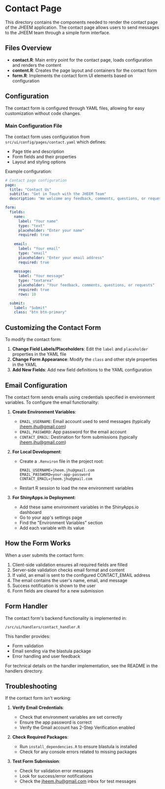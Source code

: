 # Contact Page

This directory contains the components needed to render the contact page of the JHEEM application. The contact page allows users to send messages to the JHEEM team through a simple form interface.

## Files Overview

- **contact.R**: Main entry point for the contact page, loads configuration and renders the content
- **content.R**: Creates the page layout and containers for the contact form
- **form.R**: Implements the contact form UI elements based on configuration

## Configuration

The contact form is configured through YAML files, allowing for easy customization without code changes.

### Main Configuration File

The contact form uses configuration from `src/ui/config/pages/contact.yaml` which defines:

- Page title and description
- Form fields and their properties
- Layout and styling options

Example configuration:

```yaml
# Contact page configuration
page:
  title: "Contact Us"
  subtitle: "Get in Touch with the JHEEM Team"
  description: "We welcome any feedback, comments, questions, or requests"

form:
  fields:
    name:
      label: "Your name"
      type: "text"
      placeholder: "Enter your name"
      required: true
    
    email:
      label: "Your email"
      type: "email"
      placeholder: "Enter your email address"
      required: true
    
    message:
      label: "Your message"
      type: "textarea"
      placeholder: "Your feedback, comments, questions, or requests"
      required: true
      rows: 10

  submit:
    label: "Submit"
    class: "btn btn-primary"
```

## Customizing the Contact Form

To modify the contact form:

1. **Change Field Labels/Placeholders**: Edit the `label` and `placeholder` properties in the YAML file
2. **Change Form Appearance**: Modify the `class` and other style properties in the YAML
3. **Add New Fields**: Add new field definitions to the YAML configuration

## Email Configuration

The contact form sends emails using credentials specified in environment variables. To configure the email functionality:

1. **Create Environment Variables**:
   - `EMAIL_USERNAME`: Email account used to send messages (typically jheem.jhu@gmail.com)
   - `EMAIL_PASSWORD`: App password for the email account
   - `CONTACT_EMAIL`: Destination for form submissions (typically jheem.jhu@gmail.com)

2. **For Local Development**:
   - Create a `.Renviron` file in the project root:
     ```
     EMAIL_USERNAME=jheem.jhu@gmail.com
     EMAIL_PASSWORD=your-app-password
     CONTACT_EMAIL=jheem.jhu@gmail.com
     ```
   - Restart R session to load the new environment variables

3. **For ShinyApps.io Deployment**:
   - Add these same environment variables in the ShinyApps.io dashboard
   - Go to your app's settings page
   - Find the "Environment Variables" section
   - Add each variable with its value

## How the Form Works

When a user submits the contact form:

1. Client-side validation ensures all required fields are filled
2. Server-side validation checks email format and content
3. If valid, an email is sent to the configured CONTACT_EMAIL address
4. The email contains the user's name, email, and message
5. Success notification is shown to the user
6. Form fields are cleared for a new submission

## Form Handler

The contact form's backend functionality is implemented in:
```
/src/ui/handlers/contact_handler.R
```

This handler provides:
- Form validation
- Email sending via the blastula package
- Error handling and user feedback

For technical details on the handler implementation, see the README in the handlers directory.

## Troubleshooting

If the contact form isn't working:

1. **Verify Email Credentials**:
   - Check that environment variables are set correctly
   - Ensure the app password is correct
   - Verify the Gmail account has 2-Step Verification enabled

2. **Check Required Packages**:
   - Run `install_dependencies.R` to ensure blastula is installed
   - Check for any console errors related to missing packages

3. **Test Form Submission**:
   - Check for validation error messages
   - Look for success/error notifications
   - Check the jheem.jhu@gmail.com inbox for test messages
